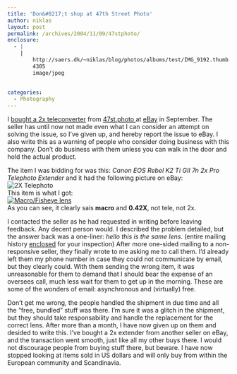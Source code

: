 ```yaml
---
title: 'Don&#8217;t shop at 47th Street Photo'
author: niklas
layout: post
permalink: /archives/2004/11/09/47stphoto/
enclosure:
  - |
    |
        http://saers.dk/~niklas/blog/photos/albums/test/IMG_9192.thumb.jpg
        4305
        image/jpeg
        
        
categories:
  - Photography
---
```

I <a href="http://cgi.ebay.com/ws/eBayISAPI.dll?ViewItem&rd=1&item=3841610983&ssPageName=STRK:MEWN:IT" class="broken_link">bought a 2x teleconverter</a> from [47st.photo ][1] at [eBay][2] in September. The seller has until now not made even what I can consider an attempt on solving the issue, so I&#8217;ve given up, and hereby report the issue to eBay. I also write this as a warning of people who consider doing business with this company. Don&#8217;t do business with them unless you can walk in the door and hold the actual product.

The item I was bidding for was this: *Canon EOS Rebel K2 Ti GII 7n 2x Pro Telephoto Extender* and it had the following picture on eBay:  
![2X Telephoto][3]  
This item is what I got:  
<a href="http://blog.saers.com/photos/test/IMG_9192.jpg" class="broken_link"><img src="http://blog.saers.com/photos/albums/test/IMG_9192.thumb.jpg" alt="Macro/Fisheye lens" /></a>  
As you can see, it clearly sais **macro** and **0.42X**, not tele, not 2x.

I contacted the seller as he had requested in writing before leaving feedback. Any decent person would. I described the problem detailed, but the answer back was a one-liner: *hello this is the same lens*. (entire mailing history <a href="/wp-content/upload/47thst.eml" class="broken_link">enclosed</a> for your inspection) After more one-sided mailing to a non-responsive seller, they finally wrote to me asking me to call them. I&#8217;d already left them my phone number in case they could not communicate by email, but they clearly could. With them sending the wrong item, it was unreasonable for them to demand that I should bear the expense of an oversees call, much less wait for them to get up in the morning. These are some of the wonders of email: asynchronous and (virtually) free.

Don&#8217;t get me wrong, the people handled the shipment in due time and all the &#8220;free, bundled&#8221; stuff was there. I&#8217;m sure it was a glitch in the shipment, but they should take responsability and handle the replacement for the correct lens. After more than a month, I have now given up on them and desided to write this. I&#8217;ve bought a 2x extender from another seller on eBay, and the transaction went smooth, just like all my other buys there. I would not discourage people from buying stuff there, but beware. I have now stopped looking at items sold in US dollars and will only buy from within the European community and Scandinavia.

 [1]: http://feedback.ebay.com/ws/eBayISAPI.dll?ViewFeedback&userid=47st.photo&iid=3841610983&frm=284
 [2]: http://ebay.com
 [3]: /wp-content/upload/2X_Telephoto.jpg